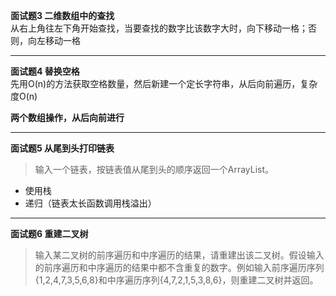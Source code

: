 **面试题3 二维数组中的查找**  
从右上角往左下角开始查找，当要查找的数字比该数字大时，向下移动一格；否则，向左移动一格

---

**面试题4 替换空格**  
先用O(n)的方法获取空格数量，然后新建一个定长字符串，从后向前遍历，复杂度O(n)  

**两个数组操作，从后向前进行**

---

**面试题5 从尾到头打印链表**
> 输入一个链表，按链表值从尾到头的顺序返回一个ArrayList。

- 使用栈
- 递归（链表太长函数调用栈溢出）

---

**面试题6 重建二叉树**
> 输入某二叉树的前序遍历和中序遍历的结果，请重建出该二叉树。假设输入的前序遍历和中序遍历的结果中都不含重复的数字。例如输入前序遍历序列{1,2,4,7,3,5,6,8}和中序遍历序列{4,7,2,1,5,3,8,6}，则重建二叉树并返回。
